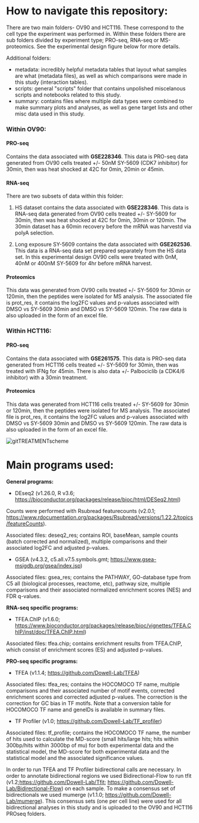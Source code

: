 # How to navigate this repository: #
There are two main folders- OV90 and HCT116. These correspond to the cell type the experiment was performed in.
Within these folders there are sub folders divided by experiment type; PRO-seq, RNA-seq or MS-proteomics. See the experimental design figure below for more details.

Additional folders:
- metadata: incredibly helpful metadata tables that layout what samples are what (metadata files), as well as which comparisons were made in this study (interaction tables).
- scripts: general "scripts" folder that contains unpolished miscelanous scripts and notebooks related to this study.
- summary: contains files where multiple data types were combined to make summary plots and analyses, as well as gene target lists and other misc data used in this study.

### Within OV90: ###
#### PRO-seq ####
Contains the data associated with **GSE228346**.
This data is PRO-seq data generated from OV90 cells treated +/- 50nM SY-5609 (CDK7 inhibitor) for 30min, then was heat shocked at 42C for 0min, 20min or 45min.

#### RNA-seq ####
There are two subsets of data within this folder:
1) HS dataset contains the data associated with **GSE228346**.
This data is RNA-seq data generated from OV90 cells treated +/- SY-5609 for 30min, then was heat shocked at 42C for 0min, 30min or 120min. The 30min dataset has a 60min recovery before the mRNA was harvestd via polyA selection.

2) Long exposure SY-5609 contains the data associated with **GSE262536**.
This data is a RNA-seq data set prepared separately from the HS data set. In this experimental design OV90 cells were treated with 0nM, 40nM or 400nM SY-5609 for 4hr before mRNA harvest.

#### Proteomics ####
This data was generated from OV90 cells treated +/- SY-5609 for 30min or 120min, then the peptides were isolated for MS analysis.
The associated file is prot_res, it contains the log2FC values and p-values associated with DMSO vs SY-5609 30min and DMSO vs SY-5609 120min.
The raw data is also uploaded in the form of an excel file.

### Within HCT116: ###
#### PRO-seq ####
Contains the data associated with **GSE261575**.
This data is PRO-seq data generated from HCT116 cells treated +/- SY-5609 for 30min, then was treated with IFNg for 45min.
There is also data +/- Palbociclib (a CDK4/6 inhibitor) with a 30min treatment.

#### Proteomics ####
This data was generated from HCT116 cells treated +/- SY-5609 for 30min or 120min, then the peptides were isolated for MS analysis.
The associated file is prot_res, it contains the log2FC values and p-values associated with DMSO vs SY-5609 30min and DMSO vs SY-5609 120min.
The raw data is also uploaded in the form of an excel file.

![gitTREATMENTscheme](https://github.com/Dowell-Lab/CDK7_inhibition/assets/48491008/b2f2ba94-8fc8-4a1c-9e66-852c1c99e971)

# Main programs used: #
**General programs:**
- DEseq2 (v1.26.0, R v3.6; https://bioconductor.org/packages/release/bioc/html/DESeq2.html)
 
Counts were performed with Rsubread featurecounts (v2.0.1; https://www.rdocumentation.org/packages/Rsubread/versions/1.22.2/topics/featureCounts).

Associated files: deseq2_res; contains ROI, baseMean, sample counts (batch corrected and normalized), multiple comparisons and their associated log2FC and adjusted p-values.

- GSEA (v4.3.2, c5.all.v7.5.symbols.gmt; https://www.gsea-msigdb.org/gsea/index.jsp)

Associated files: gsea_res; contains the PATHWAY, GO-database type from C5 all (biological processes, reactome, etc), pathway size, multiple comparisons and their associated normalized enrichment scores (NES) and FDR q-values.

**RNA-seq specific programs:**
- TFEA.ChIP (v1.6.0; https://www.bioconductor.org/packages/release/bioc/vignettes/TFEA.ChIP/inst/doc/TFEA.ChIP.html)

Associated files: tfea.chip; contains enrichment results from TFEA.ChIP, which consist of enrichment scores (ES) and adjusted p-values.

**PRO-seq specific programs:**
- TFEA (v1.1.4; https://github.com/Dowell-Lab/TFEA)

Associated files: tfea_res; contains the HOCOMOCO TF name,  multiple comparisons and their associated number of motif events, corrected enrichment scores and corrected adjusted p-values. The correction is the correction for GC bias in TF motifs. Note that a conversion table for HOCOMOCO TF name and geneIDs is available in summary files.

- TF Profiler (v1.0; https://github.com/Dowell-Lab/TF_profiler)

Associated files: tf_profile; contains the HOCOMOCO TF name, the number of hits used to calculate the MD-score (small hits/large hits; hits within 300bp/hits within 3000bp of mu) for both experimental data and the statistical model, the MD-score for both experimental data and the statistical model and the associated significance values.

In order to run TFEA and TF Profiler bidirectional calls are necessary. In order to annotate bidirectional regions we used Bidirectional-Flow to run tfit (v1.2;https://github.com/Dowell-Lab/Tfit; https://github.com/Dowell-Lab/Bidirectional-Flow) on each sample. To make a consensus set of bidirectionals we used mumerge (v1.1.0; https://github.com/Dowell-Lab/mumerge). This consensus sets (one per cell line) were used for all bidirectional analyses in this study and is uploaded to the OV90 and HCT116 PROseq folders.
